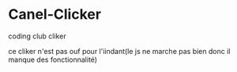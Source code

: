 # Canel-Clicker
coding club cliker 

ce cliker n'est pas ouf pour l'iindant(le js ne marche pas bien donc il manque des fonctionnalité)
